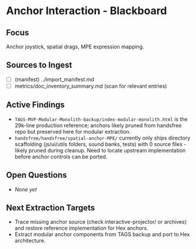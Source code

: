 <!--
STIGMERGY REVIEW HEADER
Status: Draft
Review started: 2025-09-17T08-41-03Z
Expires: 2025-09-24T08-41-03Z (auto-expire after 7 days)

Checklist:
- [ ] Link to relevant manifest rows
- [ ] Capture new findings after each session
- [ ] Promote resolved items to TODO_today summary
-->

# Anchor Interaction - Blackboard

## Focus
Anchor joystick, spatial drags, MPE expression mapping.

## Sources to Ingest
- [ ] (manifest) ../import_manifest.md
- [ ] metrics/doc_inventory_summary.md (scan for relevant entries)

## Active Findings
- `TAGS-MVP-Modular-Monolith-backup/index-modular-monolith.html` is the 29k-line production reference; anchors likely pruned from handsfree repo but preserved here for modular extraction.
- `handsfree/handsfree/spatial-anchor-MPE/` currently only ships directory scaffolding (js/ui/utils folders, sound banks, tests) with 0 source files - likely pruned during cleanup. Need to locate upstream implementation before anchor controls can be ported.


## Open Questions
- _None yet_

## Next Extraction Targets
- Trace missing anchor source (check interactive-projector/ or archives) and restore reference implementation for Hex anchors.
- Extract modular anchor components from TAGS backup and port to Hex architecture.




